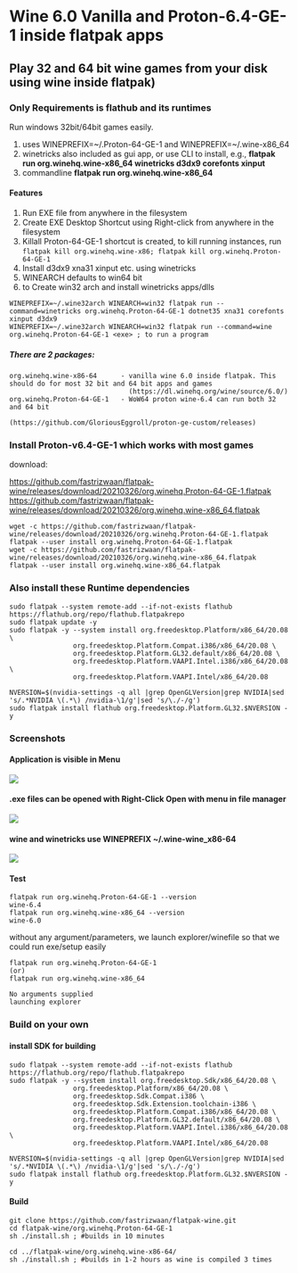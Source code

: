 # Wine 6.0 Vanilla and Proton-6.4-GE-1 inside flatpak apps
## Play 32 and 64 bit wine games from your disk using wine inside flatpak)
### Only Requirements is flathub and its runtimes

Run windows 32bit/64bit games easily.
1. uses WINEPREFIX=~/.Proton-64-GE-1 and WINEPREFIX=~/.wine-x86_64
2. winetricks also included as gui app, or use CLI to install, e.g., **flatpak run org.winehq.wine-x86_64 winetricks d3dx9 corefonts xinput**
3. commandline **flatpak run org.winehq.wine-x86_64 <exe file>**

#### Features
1. Run EXE file from anywhere in the filesystem
2. Create EXE Desktop Shortcut using Right-click from anywhere in the filesystem
3. Killall Proton-64-GE-1 shortcut is created, to kill running instances, run `flatpak kill org.winehq.wine-x86; flatpak kill org.winehq.Proton-64-GE-1`
4. Install d3dx9 xna31 xinput etc. using winetricks 
5. WINEARCH defaults to win64 bit 
6. to Create win32 arch and install winetricks apps/dlls
```
WINEPREFIX=~/.wine32arch WINEARCH=win32 flatpak run --command=winetricks org.winehq.Proton-64-GE-1 dotnet35 xna31 corefonts xinput d3dx9
WINEPREFIX=~/.wine32arch WINEARCH=win32 flatpak run --command=wine org.winehq.Proton-64-GE-1 <exe> ; to run a program
```

##### There are 2 packages:
```
org.winehq.wine-x86-64      - vanilla wine 6.0 inside flatpak. This should do for most 32 bit and 64 bit apps and games
                              (https://dl.winehq.org/wine/source/6.0/)
org.winehq.Proton-64-GE-1   - WoW64 proton wine-6.4 can run both 32 and 64 bit
                              (https://github.com/GloriousEggroll/proton-ge-custom/releases)

```
### Install Proton-v6.4-GE-1 which works with most games
download: 

https://github.com/fastrizwaan/flatpak-wine/releases/download/20210326/org.winehq.Proton-64-GE-1.flatpak
https://github.com/fastrizwaan/flatpak-wine/releases/download/20210326/org.winehq.wine-x86_64.flatpak

```
wget -c https://github.com/fastrizwaan/flatpak-wine/releases/download/20210326/org.winehq.Proton-64-GE-1.flatpak
flatpak --user install org.winehq.Proton-64-GE-1.flatpak
wget -c https://github.com/fastrizwaan/flatpak-wine/releases/download/20210326/org.winehq.wine-x86_64.flatpak
flatpak --user install org.winehq.wine-x86_64.flatpak

```

### Also install these Runtime dependencies 
```
sudo flatpak --system remote-add --if-not-exists flathub https://flathub.org/repo/flathub.flatpakrepo
sudo flatpak update -y
sudo flatpak -y --system install org.freedesktop.Platform/x86_64/20.08 \
                org.freedesktop.Platform.Compat.i386/x86_64/20.08 \
                org.freedesktop.Platform.GL32.default/x86_64/20.08 \
                org.freedesktop.Platform.VAAPI.Intel.i386/x86_64/20.08 \
                org.freedesktop.Platform.VAAPI.Intel/x86_64/20.08
                
NVERSION=$(nvidia-settings -q all |grep OpenGLVersion|grep NVIDIA|sed 's/.*NVIDIA \(.*\) /nvidia-\1/g'|sed 's/\./-/g')				
sudo flatpak install flathub org.freedesktop.Platform.GL32.$NVERSION -y                

```


### Screenshots
#### Application is visible in Menu
![](https://github.com/fastrizwaan/flatpak-wine/raw/main/Screenshots/wine_00.png)
#### .exe files can be opened with Right-Click Open with menu in file manager
![](https://github.com/fastrizwaan/flatpak-wine/raw/main/Screenshots/wine_01.png)

#### wine and winetricks use WINEPREFIX ~/.wine-wine_x86-64
![](https://github.com/fastrizwaan/flatpak-wine/raw/main/Screenshots/wine_02.png)

#### Test
```
flatpak run org.winehq.Proton-64-GE-1 --version
wine-6.4
flatpak run org.winehq.wine-x86_64 --version
wine-6.0
```
without any argument/parameters, we launch explorer/winefile so that we could run exe/setup easily
```
flatpak run org.winehq.Proton-64-GE-1
(or)
flatpak run org.winehq.wine-x86_64

No arguments supplied
launching explorer
```

### Build on your own

#### install SDK for building
```
sudo flatpak --system remote-add --if-not-exists flathub https://flathub.org/repo/flathub.flatpakrepo
sudo flatpak -y --system install org.freedesktop.Sdk/x86_64/20.08 \
                org.freedesktop.Platform/x86_64/20.08 \
                org.freedesktop.Sdk.Compat.i386 \
                org.freedesktop.Sdk.Extension.toolchain-i386 \
                org.freedesktop.Platform.Compat.i386/x86_64/20.08 \
                org.freedesktop.Platform.GL32.default/x86_64/20.08 \
                org.freedesktop.Platform.VAAPI.Intel.i386/x86_64/20.08 \
                org.freedesktop.Platform.VAAPI.Intel/x86_64/20.08
                
NVERSION=$(nvidia-settings -q all |grep OpenGLVersion|grep NVIDIA|sed 's/.*NVIDIA \(.*\) /nvidia-\1/g'|sed 's/\./-/g')				
sudo flatpak install flathub org.freedesktop.Platform.GL32.$NVERSION -y   
```

#### Build
```
git clone https://github.com/fastrizwaan/flatpak-wine.git
cd flatpak-wine/org.winehq.Proton-64-GE-1
sh ./install.sh ; #builds in 10 minutes

cd ../flatpak-wine/org.winehq.wine-x86-64/
sh ./install.sh ; #builds in 1-2 hours as wine is compiled 3 times

```

